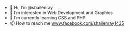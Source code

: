 - 👋 Hi, I’m @shailenray
- 👀 I’m interested in Web Development and Graphics
- 🌱 I’m currently learning CSS and PHP
- 📫 How to reach me www.facebook.com/shailenray1435

<!---
shailenray/shailenray is a ✨ special ✨ repository because its `README.md` (this file) appears on your GitHub profile.
You can click the Preview link to take a look at your changes.
--->
